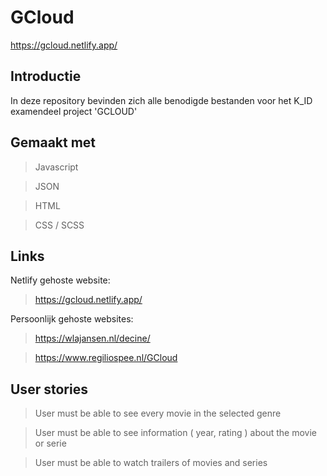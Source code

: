 # GCloud

https://gcloud.netlify.app/

## Introductie

In deze repository bevinden zich alle benodigde bestanden voor het K_ID examendeel project 'GCLOUD'

## Gemaakt met
 
 > Javascript
 
 > JSON
 
 > HTML
  
 > CSS / SCSS

## Links 

 Netlify gehoste website:
 
 > https://gcloud.netlify.app/
 
 Persoonlijk gehoste websites:
 
 > https://wlajansen.nl/decine/
 
 > https://www.regiliospee.nl/GCloud
 
 ## User stories

> User must be able to see every movie in the selected genre

> User must be able to see information ( year, rating ) about the movie or serie

> User must be able to watch trailers of movies and series
